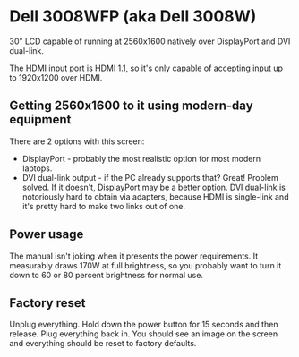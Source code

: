 # Dell 3008WFP (aka Dell 3008W)

30" LCD capable of running at 2560x1600 natively over DisplayPort and DVI dual-link.

The HDMI input port is HDMI 1.1, so it's only capable of accepting input up to 1920x1200 over HDMI.

## Getting 2560x1600 to it using modern-day equipment

There are 2 options with this screen: 

* DisplayPort - probably the most realistic option for most modern laptops.
* DVI dual-link output - if the PC already supports that? Great! Problem solved. If it doesn't, DisplayPort may be a better option. DVI dual-link is notoriously hard to obtain via adapters, because HDMI is single-link and it's pretty hard to make two links out of one.

## Power usage

The manual isn't joking when it presents the power requirements. It measurably draws 170W at full brightness, so you probably want to turn it down to 60 or 80 percent brightness for normal use.

## Factory reset

Unplug everything. Hold down the power button for 15 seconds and then release. Plug everything back in. You should see an image on the screen and everything should be reset to factory defaults.
